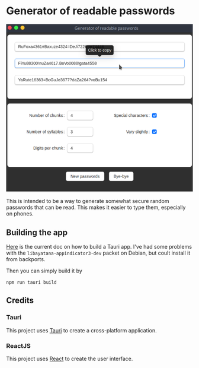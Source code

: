 # Generator of readable passwords
![Screenshot](Screenshot.png)

This is intended to be a way to generate somewhat secure random passwords that can be read. This makes it easier to type them, especially on phones.

## Building the app
[Here](https://tauri.app/v1/guides/getting-started/prerequisites) is the current doc on how to build a Tauri app. I've had some problems with the ```libayatana-appindicator3-dev``` packet on Debian, but coult install it from backports.

Then you can simply build it by
~~~
npm run tauri build
~~~

## Credits
### Tauri
This project uses [Tauri](https://tauri.app/) to create a cross-platform application.

### ReactJS
This project uses [React](https://reactjs.org/) to create the user interface.